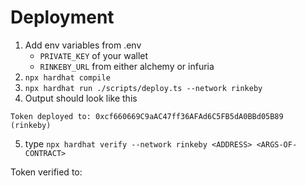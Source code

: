 # Deployment

1. Add env variables from .env
    * `PRIVATE_KEY` of your wallet
    * `RINKEBY_URL` from either alchemy or infuria
2. `npx hardhat compile`
3. `npx hardhat run ./scripts/deploy.ts --network rinkeby`
4.  Output should look like this
```
Token deployed to: 0xcf660669C9aAC47ff36AFAd6C5FB5dA0BBd05B89 (rinkeby)
```
5. type `npx hardhat verify --network rinkeby <ADDRESS> <ARGS-OF-CONTRACT>`

Token verified to: 